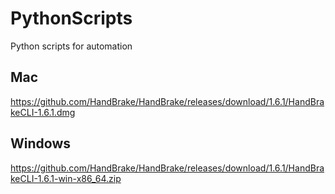 # PythonScripts
Python scripts for automation


## Mac

https://github.com/HandBrake/HandBrake/releases/download/1.6.1/HandBrakeCLI-1.6.1.dmg

## Windows
https://github.com/HandBrake/HandBrake/releases/download/1.6.1/HandBrakeCLI-1.6.1-win-x86_64.zip